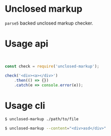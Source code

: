 # Unclosed markup

`parse5` backed unclosed markup checker.

# Usage api

```javascript


const check = require('unclosed-markup');

check('<div><a></div>')
    .then(() => {})
    .catch(e => console.error(e));

```


# Usage cli


```bash
$ unclosed-markup ./path/to/file

$ unclosed-markup --content="<div>asd</div>"
```
